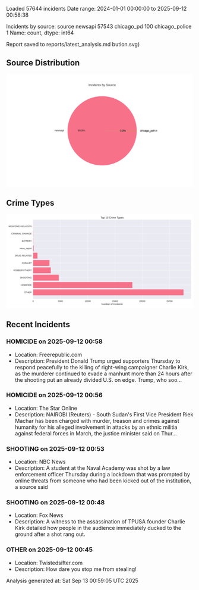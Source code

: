 
Loaded 57644 incidents
Date range: 2024-01-01 00:00:00 to 2025-09-12 00:58:38

Incidents by source:
source
newsapi           57543
chicago_pd          100
chicago_police        1
Name: count, dtype: int64

Report saved to reports/latest_analysis.md
bution.svg)

## Source Distribution
![Source Distribution](images/source_distribution.svg)

## Crime Types
![Crime Types](images/crime_types.svg)

## Recent Incidents

### HOMICIDE on 2025-09-12 00:58
- Location: Freerepublic.com
- Description: President Donald Trump urged supporters Thursday to respond peacefully to the killing of right-wing campaigner Charlie Kirk, as the murderer continued to evade a manhunt more than 24 hours after the shooting put an already divided U.S. on edge. Trump, who soo…


### HOMICIDE on 2025-09-12 00:56
- Location: The Star Online
- Description: NAIROBI (Reuters) - South Sudan's First Vice President Riek Machar has been charged with murder, treason and crimes against humanity for his alleged involvement in attacks by an ethnic militia against federal forces in March, the justice minister said on Thur…


### SHOOTING on 2025-09-12 00:53
- Location: NBC News
- Description: A student at the Naval Academy was shot by a law enforcement officer Thursday during a lockdown that was prompted by online threats from someone who had been kicked out of the institution, a source said


### SHOOTING on 2025-09-12 00:48
- Location: Fox News
- Description: A witness to the assassination of TPUSA founder Charlie Kirk detailed how people in the audience immediately ducked to the ground after a shot rang out.


### OTHER on 2025-09-12 00:45
- Location: Twistedsifter.com
- Description: How dare you stop me from stealing!

Analysis generated at: Sat Sep 13 00:59:05 UTC 2025
